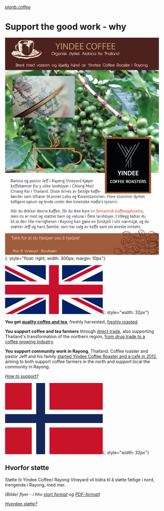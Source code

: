 *[planb.coffee](https://www.planb.coffee/)*
# Support the good work - why

![flyer](flyer.png){: style="float: right; width: 300px; margin: 10px"}

![[EN]](assets/english.webp){: style="width: 32px"}

**You get [quality coffee and tea](https://yindee.no/index.php/garantied-best-quality)**, freshly harvested, [freshly roasted](https://yindee.no/index.php/thailand-coffee/16-the-benefits-of-fresh-roasted-coffee).

**You support coffee and tea farmers** through [direct trade](https://yindee.no/index.php/garantied-best-quality/15-direct-trade-fair-coffee-and-tea), also supporting Thailand's transformation of the northern region, [from drug trade to a coffee growing industry](https://yindee.no/index.php/thailand-coffee).

**You support community work in Rayong**, Thailand. Coffee roaster and pastor Jeff and his family [started Yindee Coffee Roaster and a café in 2012](https://yindee.no/index.php/about-yindee-coffee-roasters), aiming to both support coffee farmers in the north and support local the community in Rayong.

*[How to support?](support-how.md)*

![[NO]](assets/norsk.png){: style="width: 32px"}

## Hvorfor støtte

Støtte til Yindee Coffee/ Rayong Vineyard vil bidra til å støtte fattige i nord, trengende i Rayong, med mer.

*(Bilde/ flyer - i hhv <a href="flyer.png">stort format</a> og <a href="flyer.pdf">PDF-format</a>)*

 *[Hvordan støtte?](support-how.md)*
